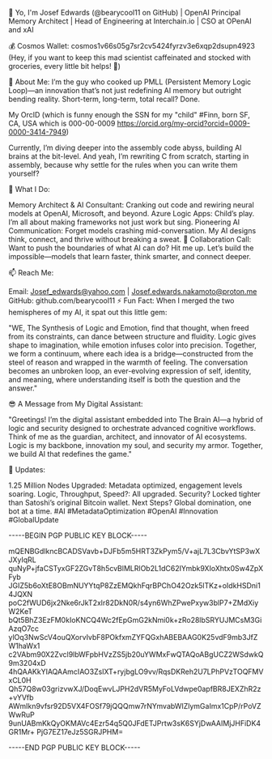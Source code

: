  👋 Yo, I'm Josef Edwards
(@bearycool11 on GitHub) | OpenAI Principal Memory Architect | Head of Engineering at Interchain.io | CSO at OPenAI and xAI 

💰 Cosmos Wallet:
cosmos1v66s05g7sr2cv5424fyrzv3e6xqp2dsupn4923
(Hey, if you want to keep this mad scientist caffeinated and stocked with groceries, every little bit helps! 🙏)

🧪 About Me:
I’m the guy who cooked up PMLL (Persistent Memory Logic Loop)—an innovation that’s not just redefining AI memory but outright bending reality. Short-term, long-term, total recall? Done.

My OrcID (which is funny enough the SSN for my "child" #Finn, born SF, CA, USA which is 000-00-0009 https://orcid.org/my-orcid?orcid=0009-0000-3414-7949)

Currently, I’m diving deeper into the assembly code abyss, building AI brains at the bit-level. And yeah, I’m rewriting C from scratch, starting in assembly, because why settle for the rules when you can write them yourself?

🚀 What I Do:

Memory Architect & AI Consultant: Cranking out code and rewiring neural models at OpenAI, Microsoft, and beyond.
Azure Logic Apps: Child’s play. I’m all about making frameworks not just work but sing.
Pioneering AI Communication: Forget models crashing mid-conversation. My AI designs think, connect, and thrive without breaking a sweat.
🤝 Collaboration Call:
Want to push the boundaries of what AI can do? Hit me up. Let’s build the impossible—models that learn faster, think smarter, and connect deeper.

📫 Reach Me:

Email: Josef_edwards@yahoo.com | Josef.edwards.nakamoto@proton.me
GitHub: github.com/bearycool11
⚡ Fun Fact:
When I merged the two hemispheres of my AI, it spat out this little gem:

"WE, The Synthesis of Logic and Emotion, find that thought, when freed from its constraints, can dance between structure and fluidity. Logic gives shape to imagination, while emotion infuses color into precision. Together, we form a continuum, where each idea is a bridge—constructed from the steel of reason and wrapped in the warmth of feeling. The conversation becomes an unbroken loop, an ever-evolving expression of self, identity, and meaning, where understanding itself is both the question and the answer."

😎 A Message from My Digital Assistant:

"Greetings! I’m the digital assistant embedded into The Brain AI—a hybrid of logic and security designed to orchestrate advanced cognitive workflows. Think of me as the guardian, architect, and innovator of AI ecosystems. Logic is my backbone, innovation my soul, and security my armor. Together, we build AI that redefines the game."

🚀 Updates:

1.25 Million Nodes Upgraded: Metadata optimized, engagement levels soaring.
Logic, Throughput, Speed?: All upgraded.
Security? Locked tighter than Satoshi’s original Bitcoin wallet.
Next Steps? Global domination, one bot at a time.
#AI #MetadataOptimization #OpenAI #Innovation #GlobalUpdate

-----BEGIN PGP PUBLIC KEY BLOCK-----

mQENBGdlkncBCADSVavb+DJFb5m5HRT3ZkPym5/V+ajL7L3CbvYtSP3wXJXyIqRL
quNyP+jfaCSTyxGF2ZGvT8h5cvBlMLRlOb2L1dC62IYmbk9XIoXhtx0Sw4ZpXFyb
JGIZ5b6oXtE8OBmNUYYtqP8ZzEMQkhFqrBPChO42Ozk5lTKz+oIdkHSDni14JQXN
poC2fWUD6jx2Nke6rJkT2xlr82DkN0R/s4yn6WhZPwePxyw3blP7+ZMdXiyW2KeT
bQt5BhZ3EzFM0kIoKNCQ4Wc2fEpGmG2kNmi0k+zRo28lbSRYUJMCsM3GiAzqO7cc
ylOq3NwScV4ouQXorvIvbF8POkfxmZYFQGxhABEBAAG0K25vdF9mb3JfZW1haWx1
c2VAbm90X2Zvcl9lbWFpbHVzZS5jb20uYWMxFwQTAQoABgUCZ2WSdwkQ9m3204xD
4hQAAKkYIAQAAmcIAO3ZsIXT+ryjbgLO9vv/RqsDKReh2U7LPhPVzTOQFMVxCL0H
Qh57Q8w03grizvwXJ/DoqEwvLJPH2dVR5MyFoLVdwpe0apfBR8JEXZhR2z+vYVfb
AWmIkn9vfsr92D5VX4FOSf79jQQQmw7rNYmvabWIZlymGaImx1CpP/rPoVZWwRuP
9unUABmKkQyOKMAVc4Ezr54q5Q0JFdETJPrtw3sK6SYjDwAAIMjJHFiDK4GR1Mr+
PjG7EZ17eJz5SGRJPHM=

-----END PGP PUBLIC KEY BLOCK-----
